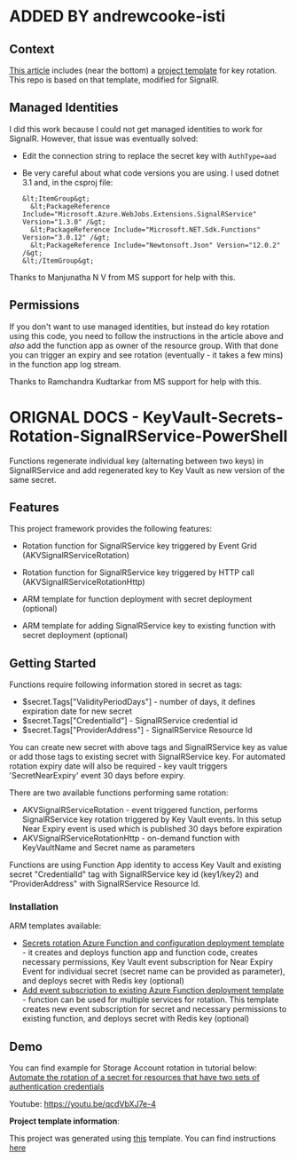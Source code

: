 # ADDED BY andrewcooke-isti

## Context

[This
article](https://docs.microsoft.com/en-gb/azure/key-vault/secrets/tutorial-rotation-dual?tabs=azure-cli)
includes (near the bottom) a [project
template](https://serverlesslibrary.net/sample/bc72c6c3-bd8f-4b08-89fb-c5720c1f997f)
for key rotation.  This repo is based on that template, modified for SignalR.

## Managed Identities

I did this work because I could not get managed identities to work for
SignalR.  However, that issue was eventually solved:

  * Edit the connection string to replace the secret key with `AuthType=aad`

  * Be very careful about what code versions you are using.  I used dotnet 3.1
    and, in the csproj file:

        &lt;ItemGroup&gt;
          &lt;PackageReference Include="Microsoft.Azure.WebJobs.Extensions.SignalRService" Version="1.3.0" /&gt;
          &lt;PackageReference Include="Microsoft.NET.Sdk.Functions" Version="3.0.12" /&gt;
          &lt;PackageReference Include="Newtonsoft.Json" Version="12.0.2" /&gt;
        &lt;/ItemGroup&gt;

Thanks to Manjunatha N V from MS support for help with this.

## Permissions

If you don't want to use managed identities, but instead do key rotation using
this code, you need to follow the instructions in the article above and *also*
add the function app as owner of the resource group.  With that done you can
trigger an expiry and see rotation (eventually - it takes a few mins) in the
function app log stream.

Thanks to Ramchandra Kudtarkar from MS support for help with this.

# ORIGNAL DOCS - KeyVault-Secrets-Rotation-SignalRService-PowerShell

Functions regenerate individual key (alternating between two keys) in SignalRService and add regenerated key to Key Vault as new version of the same secret.

## Features

This project framework provides the following features:

* Rotation function for SignalRService key triggered by Event Grid (AKVSignalRServiceRotation)

* Rotation function for SignalRService key triggered by HTTP call (AKVSignalRServiceRotationHttp)

* ARM template for function deployment with secret deployment (optional)

* ARM template for adding SignalRService key to existing function with secret deployment (optional)

## Getting Started

Functions require following information stored in secret as tags:

* $secret.Tags["ValidityPeriodDays"] - number of days, it defines expiration date for new secret
* $secret.Tags["CredentialId"] - SignalRService credential id
* $secret.Tags["ProviderAddress"] - SignalRService Resource Id

You can create new secret with above tags and SignalRService key as value or add those tags to existing secret with SignalRService key. For automated rotation expiry date will also be required - key vault triggers 'SecretNearExpiry' event 30 days before expiry.

There are two available functions performing same rotation:

* AKVSignalRServiceRotation - event triggered function, performs SignalRService key rotation triggered by Key Vault events. In this setup Near Expiry event is used which is published 30 days before expiration
* AKVSignalRServiceRotationHttp - on-demand function with KeyVaultName and Secret name as parameters

Functions are using Function App identity to access Key Vault and existing secret "CredentialId" tag with SignalRService key id (key1/key2) and "ProviderAddress" with SignalRService Resource Id.

### Installation

ARM templates available:

* [Secrets rotation Azure Function and configuration deployment template](https://github.com/andrewcooke-isti/KeyVault-Secrets-Rotation-SignalRService-PowerShell/blob/main/ARM-Templates/Readme.md) - it creates and deploys function app and function code, creates necessary permissions, Key Vault event subscription for Near Expiry Event for individual secret (secret name can be provided as parameter), and deploys secret with Redis key (optional)
* [Add event subscription to existing Azure Function deployment template](https://github.com/andrewcooke-isti/KeyVault-Secrets-Rotation-SignalRService-PowerShell/blob/main/ARM-Templates/Readme.md) - function can be used for multiple services for rotation. This template creates new event subscription for secret and necessary permissions to existing function, and deploys secret with Redis key (optional)

## Demo

You can find example for Storage Account rotation in tutorial below:
[Automate the rotation of a secret for resources that have two sets of authentication credentials](https://docs.microsoft.com/azure/key-vault/secrets/tutorial-rotation-dual)

Youtube:
https://youtu.be/qcdVbXJ7e-4

**Project template information**:

This project was generated using [this](https://github.com/Azure/KeyVault-Secrets-Rotation-Template-PowerShell) template. You can find instructions [here](https://github.com/Azure/KeyVault-Secrets-Rotation-Template-PowerShell/blob/main/Project-Template-Instructions.md)
